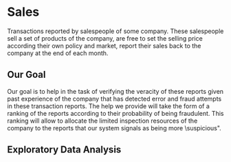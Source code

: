 # Sales

Transactions reported by salespeople of some company. These salespeople sell a set of products of the company, are free to set the selling price according their own policy and market, report their sales back to the company at the end of each month.

## Our Goal

Our goal is to help in the task of verifying the veracity of these reports given past experience of the company that has detected error and fraud attempts in these transaction reports. The help we provide will take the form of a ranking of the reports according to their probability of being fraudulent. This ranking will allow to allocate the limited inspection resources of the company to the reports that our system signals as being more \suspicious".

## Exploratory Data Analysis

